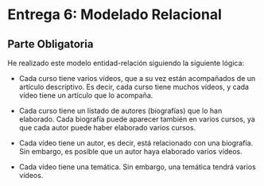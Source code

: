 # Entrega 6: Modelado Relacional

## Parte Obligatoria

He realizado este modelo entidad-relación siguiendo la siguiente lógica:

- Cada curso tiene varios vídeos, que a su vez están acompañados de un artículo descriptivo. Es decir, cada curso tiene muchos vídeos, y cada vídeo tiene un artículo que lo acompaña.

- Cada curso tiene un listado de autores (biografías) que lo han elaborado. Cada biografía puede aparecer también en varios cursos, ya que cada autor puede haber elaborado varios cursos.

- Cada vídeo tiene un autor, es decir, está relacionado con una biografía. Sin embargo, es posible que un autor haya elaborado varios vídeos.

- Cada vídeo tiene una temática. Sin embargo, una temática tendrá varios vídeos. 